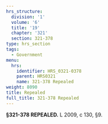 ```yaml
---
hrs_structure:
  division: '1'
  volume: '6'
  title: '19'
  chapter: '321'
  section: 321-378
type: hrs_section
tags:
  - Government
menu:
  hrs:
    identifier: HRS_0321-0378
    parent: HRS0321
    name: 321-378 Repealed
weight: 8090
title: Repealed
full_title: 321-378 Repealed
---
```

**§321-378 REPEALED.** L 2009, c 130, §9.